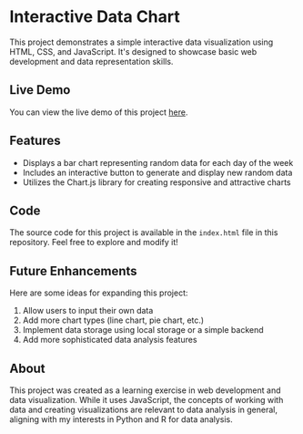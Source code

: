# Interactive Data Chart

This project demonstrates a simple interactive data visualization using HTML, CSS, and JavaScript. It's designed to showcase basic web development and data representation skills.

## Live Demo

You can view the live demo of this project [here](index.html).

## Features

- Displays a bar chart representing random data for each day of the week
- Includes an interactive button to generate and display new random data
- Utilizes the Chart.js library for creating responsive and attractive charts

## Code

The source code for this project is available in the `index.html` file in this repository. Feel free to explore and modify it!

## Future Enhancements

Here are some ideas for expanding this project:

1. Allow users to input their own data
2. Add more chart types (line chart, pie chart, etc.)
3. Implement data storage using local storage or a simple backend
4. Add more sophisticated data analysis features

## About

This project was created as a learning exercise in web development and data visualization. While it uses JavaScript, the concepts of working with data and creating visualizations are relevant to data analysis in general, aligning with my interests in Python and R for data analysis.
